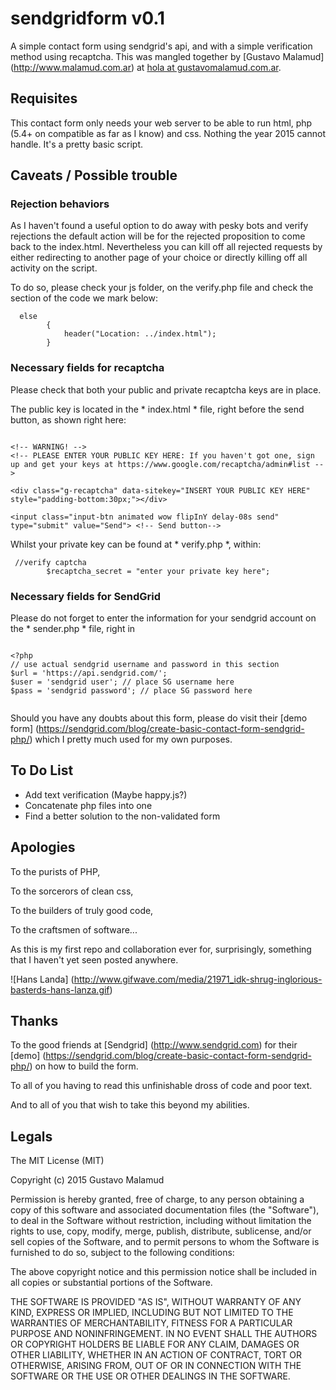 # sendgridform v0.1

A simple contact form using sendgrid's api, and with a simple verification method using recaptcha.
This was mangled together by [Gustavo Malamud] (http://www.malamud.com.ar) at [hola at gustavomalamud.com.ar](hola@gustavomalamud.com.ar).

## Requisites

This contact form only needs your web server to be able to run html, php (5.4+ on compatible as far as I know) and css. Nothing the year 2015 cannot handle.
It's a pretty basic script.

## Caveats / Possible trouble

### Rejection behaviors

As I haven't found a useful option to do away with pesky bots and verify rejections the default action will be for the rejected proposition to come back to the index.html.
Nevertheless you can kill off all rejected requests by either redirecting to another page of your choice or directly killing off all activity on the script.

To do so, please check your js folder, on the verify.php file and check the section of the code we mark below:

```
  else
        {
         	header("Location: ../index.html");
        }

```
### Necessary fields for recaptcha

Please check that both your public and private recaptcha keys are in place. 

The public key is located in the * index.html * file, right before the send button, as shown right here:

```

<!-- WARNING! -->
<!-- PLEASE ENTER YOUR PUBLIC KEY HERE: If you haven't got one, sign up and get your keys at https://www.google.com/recaptcha/admin#list -->

<div class="g-recaptcha" data-sitekey="INSERT YOUR PUBLIC KEY HERE" style="padding-bottom:30px;"></div>

<input class="input-btn animated wow flipInY delay-08s send" type="submit" value="Send"> <!-- Send button-->

```

Whilst your private key can be found at * verify.php *, within:  

```
 //verify captcha
        $recaptcha_secret = "enter your private key here";

```

### Necessary fields for SendGrid

Please do not forget to enter the information for your sendgrid account on the * sender.php * file, right in 

```

<?php
// use actual sendgrid username and password in this section
$url = 'https://api.sendgrid.com/'; 
$user = 'sendgrid user'; // place SG username here
$pass = 'sendgrid password'; // place SG password here


```

Should you have any doubts about this form, please do visit their [demo form] (https://sendgrid.com/blog/create-basic-contact-form-sendgrid-php/) which I pretty much used for my own purposes. 



## To Do List

- Add text verification (Maybe happy.js?)
- Concatenate php files into one
- Find a better solution to the non-validated form

## Apologies

To the purists of PHP, 

To the sorcerors of clean css, 

To the builders of truly good code, 

To the craftsmen of software...

As this is my first repo and collaboration ever for, surprisingly, something that I haven't yet seen posted anywhere.


![Hans Landa] (http://www.gifwave.com/media/21971_idk-shrug-inglorious-basterds-hans-lanza.gif)


## Thanks

To the good friends at [Sendgrid] (http://www.sendgrid.com) for their [demo] (https://sendgrid.com/blog/create-basic-contact-form-sendgrid-php/) on how to build the form.

To all of you having to read this unfinishable dross of code and poor text. 

And to all of you that wish to take this beyond my abilities.

## Legals

The MIT License (MIT)

Copyright (c) 2015 Gustavo Malamud

Permission is hereby granted, free of charge, to any person obtaining a copy
of this software and associated documentation files (the "Software"), to deal
in the Software without restriction, including without limitation the rights
to use, copy, modify, merge, publish, distribute, sublicense, and/or sell
copies of the Software, and to permit persons to whom the Software is
furnished to do so, subject to the following conditions:

The above copyright notice and this permission notice shall be included in all
copies or substantial portions of the Software.

THE SOFTWARE IS PROVIDED "AS IS", WITHOUT WARRANTY OF ANY KIND, EXPRESS OR
IMPLIED, INCLUDING BUT NOT LIMITED TO THE WARRANTIES OF MERCHANTABILITY,
FITNESS FOR A PARTICULAR PURPOSE AND NONINFRINGEMENT. IN NO EVENT SHALL THE
AUTHORS OR COPYRIGHT HOLDERS BE LIABLE FOR ANY CLAIM, DAMAGES OR OTHER
LIABILITY, WHETHER IN AN ACTION OF CONTRACT, TORT OR OTHERWISE, ARISING FROM,
OUT OF OR IN CONNECTION WITH THE SOFTWARE OR THE USE OR OTHER DEALINGS IN THE
SOFTWARE.
